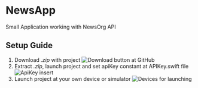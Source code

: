 # NewsApp
Small Application working with NewsOrg API

## Setup Guide

1. Download *.zip* with project
    ![ Download button at GitHub](GitHub.png)
2. Extract *.zip*, launch project and set apiKey constant at APIKey.swift file 
    ![ApiKey insert](ApiKey.png)
3. Launch project at your own device or simulator
    ![Devices for launching](Devices.png)
